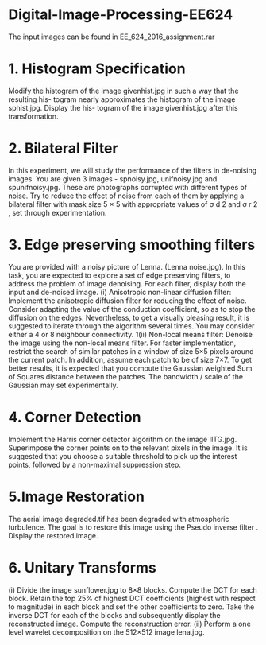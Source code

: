 # Digital-Image-Processing-EE624

The input images can be found in EE_624_2016_assignment.rar

# 1. Histogram Specification
Modify the histogram of the image givenhist.jpg in such a way that the resulting his-
togram nearly approximates the histogram of the image sphist.jpg. Display the his-
togram of the image givenhist.jpg after this transformation.

# 2. Bilateral Filter
In this experiment, we will study the performance of the filters in de-noising images.
You are given 3 images - spnoisy.jpg, unifnoisy.jpg and spunifnoisy.jpg. These are
photographs corrupted with different types of noise. Try to reduce the effect of noise from
each of them by applying a bilateral filter with mask size 5 × 5 with appropriate values
of σ d 2 and σ r 2 , set through experimentation.

# 3. Edge preserving smoothing filters
You are provided with a noisy picture of Lenna. (Lenna noise.jpg). In this task, you
are expected to explore a set of edge preserving filters, to address the problem of image
denoising. For each filter, display both the input and de-noised image.
(i) Anisotropic non-linear diffusion filter: Implement the anisotropic diffusion
filter for reducing the effect of noise. Consider adapting the value of the conduction
coefficient, so as to stop the diffusion on the edges. Nevertheless, to get a visually
pleasing result, it is suggested to iterate through the algorithm several times. You
may consider either a 4 or 8 neighbour connectivity.
1(ii) Non-local means filter: Denoise the image using the non-local means filter. For
faster implementation, restrict the search of similar patches in a window of size 5×5
pixels around the current patch. In addition, assume each patch to be of size 7×7.
To get better results, it is expected that you compute the Gaussian weighted Sum
of Squares distance between the patches. The bandwidth / scale of the Gaussian
may set experimentally.

# 4. Corner Detection
Implement the Harris corner detector algorithm on the image IITG.jpg. Superimpose
the corner points on to the relevant pixels in the image. It is suggested that you choose a
suitable threshold to pick up the interest points, followed by a non-maximal suppression
step.

# 5.Image Restoration
The aerial image degraded.tif has been degraded with atmospheric turbulence. The
goal is to restore this image using the Pseudo inverse filter . Display the restored image.

# 6. Unitary Transforms
(i) Divide the image sunflower.jpg to 8×8 blocks. Compute the DCT for each block.
Retain the top 25% of highest DCT coefficients (highest with respect to magnitude)
in each block and set the other coefficients to zero. Take the inverse DCT for
each of the blocks and subsequently display the reconstructed image. Compute the
reconstruction error.
(ii) Perform a one level wavelet decomposition on the 512×512 image lena.jpg.
